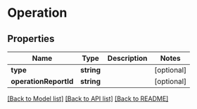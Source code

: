 # Operation

## Properties
Name | Type | Description | Notes
------------ | ------------- | ------------- | -------------
**type** | **string** |  | [optional] 
**operationReportId** | **string** |  | [optional] 

[[Back to Model list]](../README.md#documentation-for-models) [[Back to API list]](../README.md#documentation-for-api-endpoints) [[Back to README]](../README.md)


